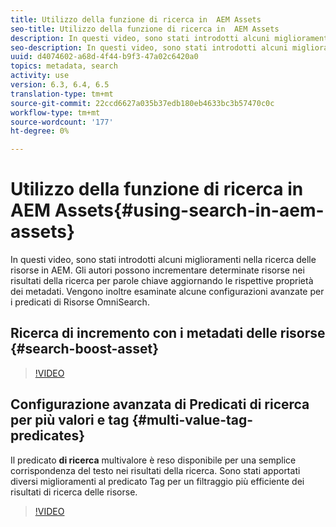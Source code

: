 ```yaml
---
title: Utilizzo della funzione di ricerca in  AEM Assets
seo-title: Utilizzo della funzione di ricerca in  AEM Assets
description: In questi video, sono stati introdotti alcuni miglioramenti nella ricerca delle risorse in AEM. Gli autori possono incrementare determinate risorse nei risultati della ricerca per parole chiave aggiornando le rispettive proprietà dei metadati. Vengono inoltre esaminate alcune configurazioni avanzate per i predicati di Risorse OmniSearch.
seo-description: In questi video, sono stati introdotti alcuni miglioramenti nella ricerca delle risorse in AEM. Gli autori possono incrementare determinate risorse nei risultati della ricerca per parole chiave aggiornando le rispettive proprietà dei metadati. Vengono inoltre esaminate alcune configurazioni avanzate per i predicati di Risorse OmniSearch.
uuid: d4074602-a68d-4f44-b9f3-47a02c6420a0
topics: metadata, search
activity: use
version: 6.3, 6.4, 6.5
translation-type: tm+mt
source-git-commit: 22ccd6627a035b37edb180eb4633bc3b57470c0c
workflow-type: tm+mt
source-wordcount: '177'
ht-degree: 0%

---
```



# Utilizzo della funzione di ricerca in  AEM Assets{#using-search-in-aem-assets}

In questi video, sono stati introdotti alcuni miglioramenti nella ricerca delle risorse in AEM. Gli autori possono incrementare determinate risorse nei risultati della ricerca per parole chiave aggiornando le rispettive proprietà dei metadati. Vengono inoltre esaminate alcune configurazioni avanzate per i predicati di Risorse OmniSearch.

## Ricerca di incremento con i metadati delle risorse {#search-boost-asset}

>[!VIDEO](https://video.tv.adobe.com/v/16766/?quality=9&learn=on)

## Configurazione avanzata di Predicati di ricerca per più valori e tag {#multi-value-tag-predicates}

Il predicato **di ricerca** multivalore è reso disponibile per una semplice corrispondenza del testo nei risultati della ricerca. Sono stati apportati diversi miglioramenti al predicato Tag per un filtraggio più efficiente dei risultati di ricerca delle risorse.

>[!VIDEO](https://video.tv.adobe.com/v/16457/?quality=9&learn=on)
